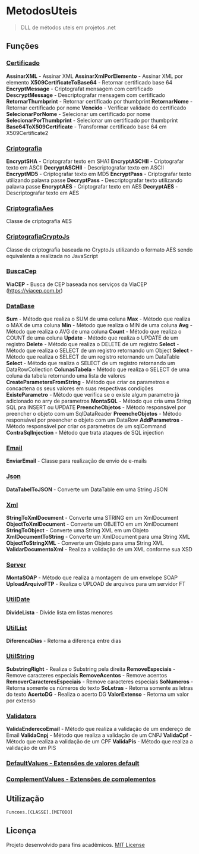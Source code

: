 # MetodosUteis
> DLL de métodos uteis em projetos .net

## Funções
### [Certificado](Funcoes/Funcoes/Classes/Certificado.cs)
**AssinarXML** - Assinar XML
**AssinarXmlPorElemento** - Assinar XML por elemento
**X509CertificateToBase64** - Retornar certificado base 64
**EncryptMessage** - Criptografat mensagem com certificado
**DescryptMessage** - Descriptografar mensagem com certificado
**RetornarThumbprint** - Retornar certificado por thumbprint
**RetornarNome** - Retornar certificado por nome
**Vencido** - Verificar validade do certificado
**SelecionarPorNome** - Selecionar um certificado por nome
**SelecionarPorThumbprint** - Selecionar um certificado por thumbprint
**Base64ToX509Certificate** - Transformar certificado base 64 em X509Certificate2

### [Criptografia](Funcoes/Funcoes/Classes/Criptografia.cs)
**EncryptSHA** - Criptografar texto em SHA1
**EncryptASCHII** - Criptografar texto em ASCII
**DecryptASCHII** - Descriptografar texto em ASCII
**EncryptMD5** - Criptografar texto em MD5
**EncryptPass** - Criptografar texto utilizando palavra passe
**DecryptPass** - Descriptografar texto utilizando palavra passe
**EncryptAES** - Criptografar texto em AES
**DecryptAES** - Descriptografar texto em AES

### [CriptografiaAes](Funcoes/Funcoes/Classes/CriptografiaAes.cs)
Classe de criptografia AES

### [CriptografiaCryptoJs](Funcoes/Funcoes/Classes/CriptografiaCryptoJs.cs)
Classe de criptografia baseada no CryptoJs utilizando o formato AES sendo equivalenta a realizada no JavaScript

### [BuscaCep](Funcoes/Funcoes/Classes/BuscaCep.cs)
**ViaCEP** - Busca de CEP baseada nos serviços da ViaCEP (https://viacep.com.br)

### [DataBase](Funcoes/Funcoes/Classes/DataBase.cs)
**Sum** - Método que realiza o SUM de uma coluna
**Max** - Método que realiza o MAX de uma coluna
**Min** - Método que realiza o MIN de uma coluna
**Avg** - Método que realiza o AVG de uma coluna
**Count** - Método que realiza o COUNT de uma coluna
**Update** - Método que realiza o UPDATE de um registro
**Delete** - Método que realiza o DELETE de um registro
**Select** - Método que realiza o SELECT de um registro retornando um Object
**Select** - Método que realiza o SELECT de um registro retornando um DataTable
**Select** - Método que realiza o SELECT de um registro retornando um DataRowCollection
**ColunasTabela** - Método que realiza o SELECT de uma coluna da tabela retornando uma lista de valores
**CreateParametersFromString** - Método que criar os parametros e concactena os seus valores em suas respectivas condições
**ExisteParametro** - Método que verifica se o existe algum parametro já adicionado no arry de parametros
**MontaSQL** - Método que cria uma String SQL pra INSERT ou UPDATE
**PreencheObjetos** - Método responsável por preencher o objeto com um SqlDataReader
**PreencheObjetos** - Método responsável por preencher o objeto com um DataRow
**AddParametros** - Método responsável por criar os parametros de um sqlCommand
**ContraSqlInjection** - Método que trata ataques de SQL injection

### [Email](Funcoes/Funcoes/Classes/Email.cs)
**EnviarEmail** - Classe para realização de envio de e-mails

### [Json](Funcoes/Funcoes/Classes/Json.cs)
**DataTabelToJSON** - Converte um DataTable em uma String JSON

### [Xml](Funcoes/Funcoes/Classes/Xml.cs)
**StringToXmlDocument** - Converte uma STRING em um XmlDocument
**ObjectToXmlDocument** - Converte um OBJETO em um XmlDocument
**StringToObject** - Converte uma String XML em um Objeto
**XmlDocumentToString** - Converte um XmlDocument para uma String XML
**ObjectToStringXML** - Converte um Objeto para uma String XML
**ValidarDocumentoXml** - Realiza a validação de um XML conforme sua XSD

### [Server](Funcoes/Funcoes/Classes/Server.cs)
**MontaSOAP** - Método que realiza a montagem de um envelope SOAP
**UploadArquivoFTP** - Realiza o UPLOAD de arquivos para um servidor FT

### [UtilDate](Funcoes/Funcoes/Classes/UtilDate.cs)
**DivideLista** - Divide lista em listas menores

### [UtilList](Funcoes/Funcoes/Classes/UtilList.cs)
**DiferencaDias** - Retorna a diferença entre dias

### [UtilString](Funcoes/Funcoes/Classes/UtilString.cs)
**SubstringRight** - Realiza o Substring pela direita
**RemoveEspeciais** - Remove caracteres especiais
**RemoveAcentos** - Remove acentos
**RemoverCaracteresEspeciais** - Remove caracteres especiais
**SoNumeros** - Retorna somente os números do texto
**SoLetras** - Retorna somente as letras do texto
**AcertoDG** - Realiza o acerto DG
**ValorExtenso** - Retorna um valor por extenso

### [Validators](Funcoes/Funcoes/Classes/Validators.cs)
**ValidaEnderecoEmail** - Método que realiza a validação de um endereço de Email
**ValidaCnpj** - Método que realiza a validação de um CNPJ
**ValidaCpf** - Método que realiza a validação de um CPF
**ValidaPis** - Método que realiza a validação de um PIS

### [DefaultValues - Extensões de valores default](Funcoes/Funcoes/Values/DefaultValues.cs)
### [ComplementValues - Extensões de complementos](Funcoes/Funcoes/Values/ComplementValues.cs)

## Utilização

```
Funcoes.[CLASSE].[METODO]
```

## Licença
Projeto desenvolvido para fins acadêmicos.
[MIT License](./LICENSE)

